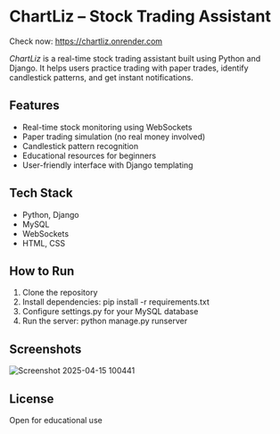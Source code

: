 # ChartLiz – Stock Trading Assistant

Check now: https://chartliz.onrender.com

*ChartLiz* is a real-time stock trading assistant built using Python and Django. It helps users practice trading with paper trades, identify candlestick patterns, and get instant notifications.

## Features
- Real-time stock monitoring using WebSockets
- Paper trading simulation (no real money involved)
- Candlestick pattern recognition
- Educational resources for beginners
- User-friendly interface with Django templating

## Tech Stack
- Python, Django
- MySQL
- WebSockets
- HTML, CSS

## How to Run
1. Clone the repository
2. Install dependencies: pip install -r requirements.txt
3. Configure settings.py for your MySQL database
4. Run the server: python manage.py runserver

## Screenshots
![Screenshot 2025-04-15 100441](https://github.com/user-attachments/assets/b7b3bd98-2237-45d0-a154-faeb93831537)

## License
Open for educational use
